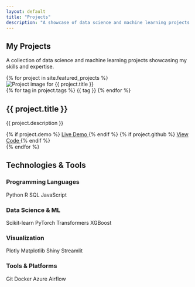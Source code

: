 ```yaml
---
layout: default
title: "Projects"
description: "A showcase of data science and machine learning projects by Marco Vieto Vega, demonstrating skills in machine learning, analytics, and visualization."
---
```


<div class="projects-page">

<section class="page-header" style="background: url('{{ '/assets/img/projects-bg.jpg' | relative_url }}') center/cover no-repeat;">
  <div class="container">
    <h1 class="page-title">My Projects</h1>
    <p class="page-subtitle">A collection of data science and machine learning projects showcasing my skills and expertise.</p>
  </div>
</section>

<section class="projects-section">
  <div class="container">
    <div class="projects-grid">
      {% for project in site.featured_projects %}
      <div class="project-card">
        <div class="project-image">
          <img src="{{ '/assets/img/' | append: project.image | relative_url }}" alt="Project image for {{ project.title }}" loading="lazy">
          <div class="project-tags project-tags-overlay">
            {% for tag in project.tags %}
            <span class="tag tag-small">{{ tag }}</span>
            {% endfor %}
          </div>
        </div>
        <div class="project-content">
          <h2 class="project-title">{{ project.title }}</h2>
          <p class="project-description">{{ project.description }}</p>
          <div class="project-links">
            {% if project.demo %}
              <a href="{{ project.demo }}" target="_blank" class="btn-project btn-primary">
                <i class="fas fa-external-link-alt"></i> Live Demo
              </a>
            {% endif %}
            {% if project.github %}
              <a href="{{ project.github }}" target="_blank" class="btn-project btn-secondary">
                <i class="fab fa-github"></i> View Code
              </a>
            {% endif %}
          </div>
        </div>
      </div>
      {% endfor %}
    </div>
  </div>
</section>

<section class="skills-section">
  <div class="container">
    <h2 class="section-title">Technologies & Tools</h2>
    <div class="skills-grid">
      <div class="skill-category">
        <h3>Programming Languages</h3>
        <div class="skills-list">
          <span class="skill-tag">Python</span>
          <span class="skill-tag">R</span>
          <span class="skill-tag">SQL</span>
          <span class="skill-tag">JavaScript</span>
        </div>
      </div>
      <div class="skill-category">
        <h3>Data Science & ML</h3>
        <div class="skills-list">
          <span class="skill-tag">Scikit-learn</span>
          <span class="skill-tag">PyTorch</span>
          <span class="skill-tag">Transformers</span>
          <span class="skill-tag">XGBoost</span>
        </div>
      </div>
      <div class="skill-category">
        <h3>Visualization</h3>
        <div class="skills-list">
          <span class="skill-tag">Plotly</span>
          <span class="skill-tag">Matplotlib</span>
          <span class="skill-tag">Shiny</span>
          <span class="skill-tag">Streamlit</span>
        </div>
      </div>
      <div class="skill-category">
        <h3>Tools & Platforms</h3>
        <div class="skills-list">
          <span class="skill-tag">Git</span>
          <span class="skill-tag">Docker</span>
          <span class="skill-tag">Azure</span>
          <span class="skill-tag">Airflow</span>
        </div>
      </div>
    </div>
  </div>
</section>

</div>

<script type="application/ld+json">
{
  "@context": "https://schema.org",
  "@type": "ItemList",
  "name": "Featured Projects",
  "itemListElement": [
    {% for project in site.featured_projects %}
    {
      "@type": "CreativeWork",
      "position": {{ forloop.index }},
      "name": "{{ project.title | escape }}",
      "description": "{{ project.description | strip_newlines | escape }}",
      "url": "{{ project.link | absolute_url }}"{% if project.image %},
      "image": "{{ '/assets/img/' | append: project.image | relative_url | absolute_url }}"{% endif %}
    }{% if forloop.last == false %},{% endif %}
    {% endfor %}
  ]
}
</script>
